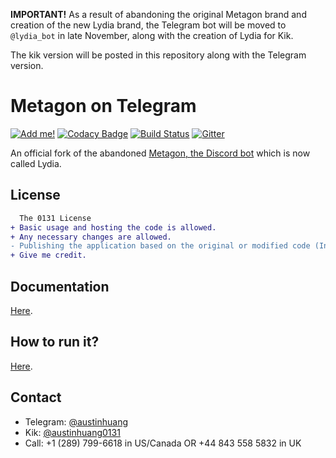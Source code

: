 **IMPORTANT!** As a result of abandoning the original Metagon brand and creation of the new Lydia brand, the Telegram bot will be moved to `@lydia_bot` in late November, along with the creation of Lydia for Kik.

The kik version will be posted in this repository along with the Telegram version.

# Metagon on Telegram
[![Add me!](https://img.shields.io/badge/telegram-%40metagon__bot-0088cc.svg)](http://telegram.me/metagon_bot) [![Codacy Badge](https://api.codacy.com/project/badge/Grade/d481eda7342f4258a99cf30122acbc90)](https://www.codacy.com/app/austinhuang0131/metagon-telegram?utm_source=github.com&amp;utm_medium=referral&amp;utm_content=austinhuang0131/metagon-telegram&amp;utm_campaign=Badge_Grade) [![Build Status](https://travis-ci.org/austinhuang0131/lydia-1.svg?branch=master)](https://travis-ci.org/austinhuang0131/lydia-1) [![Gitter](https://img.shields.io/gitter/room/lol/lol.svg)](https://gitter.im/metagon-bot/Telegram?utm_source=share-link&utm_medium=link&utm_campaign=share-link)

An official fork of the abandoned [Metagon, the Discord bot](http://metagon.tk) which is now called Lydia.

## License
```diff
  The 0131 License
+ Basic usage and hosting the code is allowed.
+ Any necessary changes are allowed.
- Publishing the application based on the original or modified code (In this case, making your Metagon-based bot public) is not allowed without direct permission from the original author.
+ Give me credit.
```

## Documentation
[Here](https://github.com/austinhuang0131/metagon-telegram/wiki).

## How to run it?
[Here](https://github.com/austinhuang0131/lydia-1/wiki/Self-hosting-Guide).

## Contact
* Telegram: [@austinhuang](http://telegram.me/austinhuang)
* Kik: [@austinhuang0131](http://kik.me/austinhuang0131)
* Call: +1 (289) 799-6618 in US/Canada OR +44 843 558 5832 in UK
